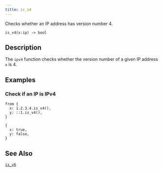 ```yaml
---
title: is_v4
---
```


Checks whether an IP address has version number 4.

```tql
is_v4(x:ip) -> bool
```

## Description

The `ipv4` function checks whether the version number of a given IP address `x`
is 4.

## Examples

### Check if an IP is IPv4

```tql
from {
  x: 1.2.3.4.is_v4(),
  y: ::1.is_v4(),
}
```

```tql
{
  x: true,
  y: false,
}
```

## See Also

[`is_v6`](/reference/functions/is_v6)
